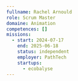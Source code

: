 ```yaml
---
fullname: Rachel Arnould
role: Scrum Master
domaine: Animation
competences: []
missions:
  - start: 2024-07-17
    end: 2025-06-18
    status: independent
    employer: PathTech
    startups:
      - ecobalyse
---
```

